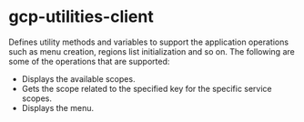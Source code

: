# gcp-utilities-client
Defines utility methods and variables to support the application operations such as menu creation, 
regions list initialization and so on. The following are some of the operations that are supported:
* Displays the available scopes. 
* Gets the scope related to the specified key for the specific service scopes.
* Displays the menu.